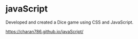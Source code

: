 # javaScript

Developed and created a Dice game using CSS and JavaScript. 

https://charan786.github.io/javaScript/
